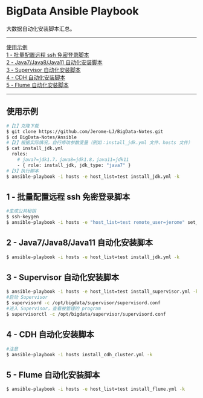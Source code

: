 # BigData Ansible Playbook
大数据自动化安装脚本汇总。

---

<nav>
<a href="#使用示例"</a>使用示例</a><br/>
<a href="#1---批量配置远程-ssh-免密登录脚本"</a>1 - 批量配置远程 ssh 免密登录脚本</a><br/>
<a href="#2---java7java8java11-自动化安装脚本"</a>2 - Java7/Java8/Java11 自动化安装脚本</a><br/>
<a href="#3---supervisor-自动化安装脚本"</a>3 - Supervisor 自动化安装脚本</a><br/>
<a href="#4---cdh-自动化安装脚本"</a>4 - CDH 自动化安装脚本</a><br/>
<a href="#5---flume-自动化安装脚本"</a>5 - Flume 自动化安装脚本</a><br/>
</nav>

---

## 使用示例
```bash
#【1】克隆下载
$ git clone https://github.com/Jerome-LJ/BigData-Notes.git
$ cd BigData-Notes/Ansible
#【2】根据实际情况，自行修改参数变量（例如：install_jdk.yml 文件、hosts 文件）
$ cat install_jdk.yml
  roles:
    # java7=jdk1.7，java8=jdk1.8，java11=jdk11
    - { role: install_jdk, jdk_type: "java7" }
#【3】执行脚本
$ ansible-playbook -i hosts -e host_list=test install_jdk.yml -k
```

## 1 - 批量配置远程 ssh 免密登录脚本
```bash
#生成公共秘钥
$ ssh-keygen
$ ansible-playbook -i hosts -e "host_list=test remote_user=jerome" set_pub_key.yml -k
```

## 2 - Java7/Java8/Java11 自动化安装脚本
```bash
$ ansible-playbook -i hosts -e host_list=test install_jdk.yml -k
```

## 3 - Supervisor 自动化安装脚本
```bash
$ ansible-playbook -i hosts -e host_list=test install_supervisor.yml -k
#启动 Supervisor
$ supervisord -c /opt/bigdata/supervisor/supervisord.conf
#进入 Supervisor，查看被管理的 program
$ supervisorctl -c /opt/bigdata/supervisor/supervisord.conf
```

## 4 - CDH 自动化安装脚本
```bash
#注意
$ ansible-playbook -i hosts install_cdh_cluster.yml -k
```

## 5 - Flume 自动化安装脚本
```bash
$ ansible-playbook -i hosts -e host_list=test install_flume.yml -k
```
